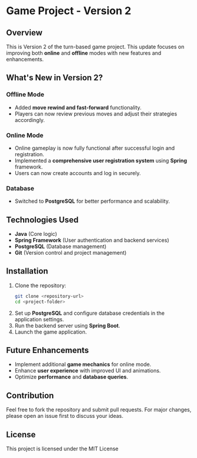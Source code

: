 # Game Project - Version 2
## Overview
This is Version 2 of the turn-based game project. This update focuses on improving both **online** and **offline** modes with new features and enhancements.

## What's New in Version 2?

### Offline Mode
- Added **move rewind and fast-forward** functionality.
- Players can now review previous moves and adjust their strategies accordingly.

### Online Mode
- Online gameplay is now fully functional after successful login and registration.
- Implemented a **comprehensive user registration system** using **Spring** framework.
- Users can now create accounts and log in securely.

### Database
- Switched to **PostgreSQL** for better performance and scalability.

## Technologies Used
- **Java** (Core logic)
- **Spring Framework** (User authentication and backend services)
- **PostgreSQL** (Database management)
- **Git** (Version control and project management)

## Installation
1. Clone the repository:
   ```sh
   git clone <repository-url>
   cd <project-folder>
   ```
2. Set up **PostgreSQL** and configure database credentials in the application settings.
3. Run the backend server using **Spring Boot**.
4. Launch the game application.

## Future Enhancements
- Implement additional **game mechanics** for online mode.
- Enhance **user experience** with improved UI and animations.
- Optimize **performance** and **database queries**.

## Contribution
Feel free to fork the repository and submit pull requests. For major changes, please open an issue first to discuss your ideas.

## License
This project is licensed under the MIT License
